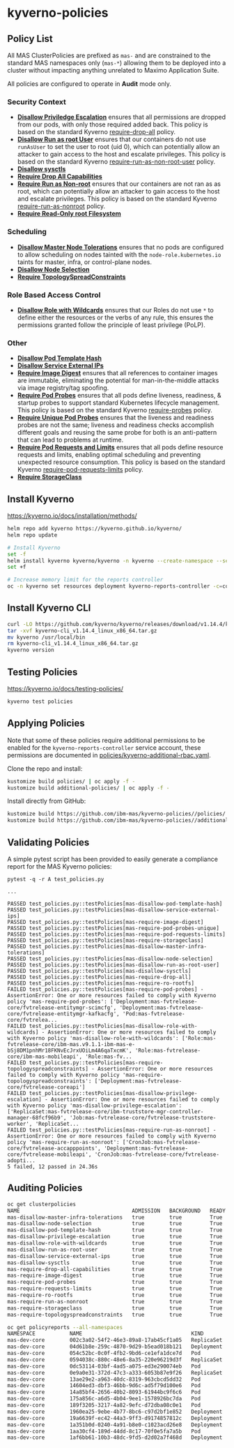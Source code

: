 kyverno-policies
===============================================================================

Policy List
-------------------------------------------------------------------------------
All MAS ClusterPolicies are prefixed as `mas-` and are constrained to the standard MAS namespaces only (`mas-*`) allowing them to be deployed into a cluster without impacting anything unrelated to Maximo Application Suite.

All policies are configured to operate in **Audit** mode only.

### Security Context
- **[Disallow Priviledge Escalation](policies/security-context/disallow-priviledge-escalation/disallow-priviledge-escalation.yaml)** ensures that all permissions are dropped from our pods, with only those required added back.  This policy is based on the standard Kyverno [require-drop-all](https://github.com/kyverno/policies/tree/main/best-practices/require-drop-all) policy.
- **[Disallow Run as root User](policies/security-context/disallow-run-as-root-user/disallow-run-as-root-user.yaml)** ensures that our containers do not use `runAsUser` to set the user to root (uid 0), which can potentially allow an attacker to gain access to the host and escalate privileges.  This policy is based on the standard Kyverno [require-run-as-non-root-user](https://github.com/kyverno/policies/tree/main/pod-security/restricted/require-run-as-non-root-user) policy.
- **[Disallow sysctls](policies/security-context/disallow-sysctls/disallow-sysctls.yaml)**
- **[Require Drop All Capabilities](policies/security-context/require-drop-all-capabilities/require-drop-all-capabilities.yaml)**
- **[Require Run as Non-root](policies/security-context/require-run-as-nonroot/require-run-as-nonroot.yaml)** ensures that our containers are not ran as as root, which can potentially allow an attacker to gain access to the host and escalate privileges.  This policy is based on the standard Kyverno [require-run-as-nonroot](https://github.com/kyverno/policies/tree/main/pod-security/restricted/require-run-as-nonroot) policy.
- **[Require Read-Only root Filesystem](policies/security-context/require-ro-rootfs/require-ro-rootfs.yaml)**

### Scheduling
- **[Disallow Master Node Tolerations](policies/scheduling/disallow-master-infra-tolerations/disallow-master-infra-tolerations.yaml)** ensures that no pods are configured to allow scheduling on nodes tainted with the `node-role.kubernetes.io` taints for  master, infra, or control-plane nodes.
- **[Disallow Node Selection](policies/scheduling/disallow-node-selection/disallow-node-selection.yaml)**
- **[Require TopologySpreadConstraints](policies/scheduling/require-topologyspreadconstraints/require-topologyspreadconstraints.yaml)**

### Role Based Access Control
- **[Disallow Role with Wildcards](policies/rbac/disallow-role-with-wildcards/disallow-role-with-wildcards.yaml)** ensures that our Roles do not use `*` to define either the resources or the verbs of any rule, this ensures the permissions granted follow the principle of least privilege (PoLP).

### Other
- **[Disallow Pod Template Hash](policies/other/disallow-pod-template-hash/disallow-pod-template-hash.yaml)**
- **[Disallow Service External IPs](policies/other/disallow-service-external-ips/disallow-service-external-ips.yaml)**
- **[Require Image Digest](policies/other/require-image-digest/require-image-digest.yaml)** ensures that all references to container images are immutable, eliminating the potential for man-in-the-middle attacks via image registry/tag spoofing.
- **[Require Pod Probes](policies/other/require-pod-probes/require-pod-probes.yaml)** ensures that all pods define liveness, readiness, & startup probes to support standard Kubernetes lifecycle management.  This policy is based on the standard Kyverno [require-probes](https://github.com/kyverno/policies/tree/main/best-practices/require-probes) policy.
- **[Require Unique Pod Probes](policies/other/require-pod-probes-unique/require-pod-probes-unique.yaml)** ensures that the liveness and readiness probes are not the same; liveness and readiness checks accomplish different goals and reusing the same probe for both is an anti-pattern that can lead to problems at runtime.
- **[Require Pod Requests and Limits](policies/other/require-pod-requests-limits/require-pod-requests-limits.yaml)** ensures that all pods define resource requests and limits, enabling optimal scheduling and preventing unexpected resource consumption.  This policy is based on the standard Kyverno [require-pod-requests-limits](https://github.com/kyverno/policies/tree/main/best-practices/require-pod-requests-limits) policy.
- **[Require StorageClass](policies/other/require-storageclass/require-storageclass.yaml)**


Install Kyverno
-------------------------------------------------------------------------------
https://kyverno.io/docs/installation/methods/

```bash
helm repo add kyverno https://kyverno.github.io/kyverno/
helm repo update

# Install Kyverno
set -f
helm install kyverno kyverno/kyverno -n kyverno --create-namespace --set --enablePolicyException=true --set --exceptionNamespace=*
set +f

# Increase memory limit for the reports controller
oc -n kyverno set resources deployment kyverno-reports-controller -c=controller --limits=memory=1024Mi
```

Install Kyverno CLI
-------------------------------------------------------------------------------

```bash
curl -LO https://github.com/kyverno/kyverno/releases/download/v1.14.4/kyverno-cli_v1.14.4_linux_x86_64.tar.gz
tar -xvf kyverno-cli_v1.14.4_linux_x86_64.tar.gz
mv kyverno /usr/local/bin
rm kyverno-cli_v1.14.4_linux_x86_64.tar.gz
kyverno version
```

Testing Policies
-------------------------------------------------------------------------------
https://kyverno.io/docs/testing-policies/

```bash
kyverno test policies
```


Applying Policies
-------------------------------------------------------------------------------
Note that some of these policies require additional permissions to be enabled for the `kyverno-reports-controller` service account, these permissions are documented in [policies/kyverno-additional-rbac.yaml](policies/kyverno-additional-rbac.yaml).

Clone the repo and install:
```bash
kustomize build policies/ | oc apply -f -
kustomize build additional-policies/ | oc apply -f -
```

Install directly from GitHub:
```bash
kustomize build https://github.com/ibm-mas/kyverno-policies//policies/ | oc apply -f -
kustomize build https://github.com/ibm-mas/kyverno-policies//additional-policies/ | oc apply -f -
```

Validating Policies
-------------------------------------------------------------------------------
A simple pytest script has been provided to easily generate a compliance report for the MAS Kyverno policies:

```
pytest -q -r A test_policies.py

...

PASSED test_policies.py::testPolicies[mas-disallow-pod-template-hash]
PASSED test_policies.py::testPolicies[mas-disallow-service-external-ips]
PASSED test_policies.py::testPolicies[mas-require-image-digest]
PASSED test_policies.py::testPolicies[mas-require-pod-probes-unique]
PASSED test_policies.py::testPolicies[mas-require-pod-requests-limits]
PASSED test_policies.py::testPolicies[mas-require-storageclass]
PASSED test_policies.py::testPolicies[mas-disallow-master-infra-tolerations]
PASSED test_policies.py::testPolicies[mas-disallow-node-selection]
PASSED test_policies.py::testPolicies[mas-disallow-run-as-root-user]
PASSED test_policies.py::testPolicies[mas-disallow-sysctls]
PASSED test_policies.py::testPolicies[mas-require-drop-all]
PASSED test_policies.py::testPolicies[mas-require-ro-rootfs]
FAILED test_policies.py::testPolicies[mas-require-pod-probes] - AssertionError: One or more resources failed to comply with Kyverno policy 'mas-require-pod-probes': ['Deployment:mas-fvtrelease-core/fvtrelease-entitymgr-scimcfg', 'Deployment:mas-fvtrelease-core/fvtrelease-entitymgr-kafkacfg', 'Pod:mas-fvtrelease-core/fvtrelea...
FAILED test_policies.py::testPolicies[mas-disallow-role-with-wildcards] - AssertionError: One or more resources failed to comply with Kyverno policy 'mas-disallow-role-with-wildcards': ['Role:mas-fvtrelease-core/ibm-mas.v9.1.1-ibm-mas-e-bSj8DM1pnhMr18FKNvEcJrxUOiLm4A6qaTxcmK', 'Role:mas-fvtrelease-core/ibm-mas-mobileapi', 'Role:mas-fv...
FAILED test_policies.py::testPolicies[mas-require-topologyspreadconstraints] - AssertionError: One or more resources failed to comply with Kyverno policy 'mas-require-topologyspreadconstraints': ['Deployment:mas-fvtrelease-core/fvtrelease-coreapi']
FAILED test_policies.py::testPolicies[mas-disallow-privilege-escalation] - AssertionError: One or more resources failed to comply with Kyverno policy 'mas-disallow-privilege-escalation': ['ReplicaSet:mas-fvtrelease-core/ibm-truststore-mgr-controller-manager-68fcf96b9', 'Job:mas-fvtrelease-core/fvtrelease-truststore-worker', 'ReplicaSet...
FAILED test_policies.py::testPolicies[mas-require-run-as-nonroot] - AssertionError: One or more resources failed to comply with Kyverno policy 'mas-require-run-as-nonroot': ['CronJob:mas-fvtrelease-core/fvtrelease-accapppoints', 'Deployment:mas-fvtrelease-core/fvtrelease-mobileapi', 'CronJob:mas-fvtrelease-core/fvtrelease-adopti...
5 failed, 12 passed in 24.36s
```

Auditing Policies
-------------------------------------------------------------------------------
```bash
oc get clusterpolicies
NAME                                    ADMISSION   BACKGROUND   READY   AGE    MESSAGE
mas-disallow-master-infra-tolerations   true        true         True    157m   Ready
mas-disallow-node-selection             true        true         True    65m    Ready
mas-disallow-pod-template-hash          true        true         True    54m    Ready
mas-disallow-privilege-escalation       true        true         True    156m   Ready
mas-disallow-role-with-wildcards        true        true         True    156m   Ready
mas-disallow-run-as-root-user           true        true         True    156m   Ready
mas-disallow-service-external-ips       true        true         True    48m    Ready
mas-disallow-sysctls                    true        true         True    34m    Ready
mas-require-drop-all-capabilities       true        true         True    156m   Ready
mas-require-image-digest                true        true         True    156m   Ready
mas-require-pod-probes                  true        true         True    156m   Ready
mas-require-requests-limits             true        true         True    156m   Ready
mas-require-ro-rootfs                   true        true         True    11m    Ready
mas-require-run-as-nonroot              true        true         True    156m   Ready
mas-require-storageclass                true        true         True    85m    Ready
mas-require-topologyspreadconstraints   true        true         True    97m    Ready
```

```bash
oc get policyreports --all-namespaces
NAMESPACE           NAME                                   KIND         NAME                                                     PASS   FAIL   WARN   ERROR   SKIP   AGE
mas-dev-core        002c3a02-54f2-46e3-89a8-17ab45cf1a05   ReplicaSet   dev-entitymgr-idpcfg-5f5798c74b                          2      0      0      0       0      13h
mas-dev-core        04d61b8e-259c-4870-9d29-b5ead018b121   Deployment   dev-entitymgr-watsonstudiocfg                            2      0      0      0       0      13h
mas-dev-core        054c52bc-0c0f-4fb2-9bd6-ce1efa1dce7d   Pod          dev-coreapi-84679768d9-g8jnm                             2      0      0      0       0      13h
mas-dev-core        0594038c-880c-48e6-8a35-220e96219d3f   ReplicaSet   ibm-truststore-mgr-controller-manager-5f8d54d5d9         1      1      0      0       0      13h
mas-dev-core        0dc53114-03bf-4ad5-a075-ed3e290074eb   Pod          dev-usage-daily-29201000-g8q5v                           2      0      0      0       0      25m
mas-dev-core        0e9a0e31-372d-47c3-a333-6053b87e9f26   ReplicaSet   dev-workspace-coordinator-7db47b488f                     2      0      0      0       0      13h
mas-dev-core        13ae29e2-a963-40dc-8319-963cbcd5dd32   Pod          dev-workspace-coordinator-7db47b488f-gft7w               2      0      0      0       0      13h
mas-dev-core        14604ed3-dbf3-46bb-9d6c-ad5f79d100e6   Pod          dev-entitymgr-suite-65dc7564dc-hshv9                     2      0      0      0       0      13h
mas-dev-core        14a85bf4-2656-40b2-8093-61944bc9f6c6   Pod          dev-entitymgr-ws-5c56d74d7c-j8thw                        2      0      0      0       0      13h
mas-dev-core        175a856c-a6d5-4b04-9ee1-1578926bc7da   Pod          dev-entitymgr-jdbccfg-694ff6d665-575gt                   2      0      0      0       0      13h
mas-dev-core        189f3205-3217-4a82-9efc-d72dba08c0e1   Pod          dev-usage-historical-29201010-29n65                      2      0      0      0       0      15m
mas-dev-core        1960ea25-9ebe-4b77-8bc6-c97d2bf1e852   Deployment   dev-entitymgr-suite                                      2      0      0      0       0      13h
mas-dev-core        19a6639f-ec42-44a3-9ff3-d9174857812c   Deployment   dev-catalogmgr                                           2      0      0      0       0      13h
mas-dev-core        1a351b0d-0240-4a91-b8e0-c1023acd26e8   Deployment   dev-admin-dashboard                                      2      0      0      0       0      13h
mas-dev-core        1aa30cf4-189d-44dd-8c17-70f0e5fa7a5b   Pod          ibm-truststore-mgr-controller-manager-5f8d54d5d9-p2dbd   2      0      0      0       0      13h
mas-dev-core        1af6bb61-10b3-48dc-9fd5-d2d02a7f468d   Deployment   ibm-truststore-mgr-controller-manager                    1      1      0      0       0      13h
```
